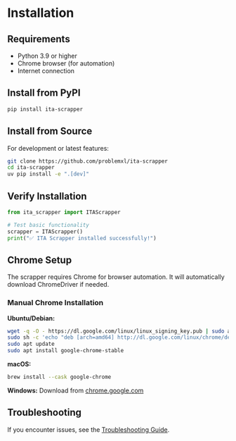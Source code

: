# Installation

## Requirements

- Python 3.9 or higher
- Chrome browser (for automation)
- Internet connection

## Install from PyPI

```bash
pip install ita-scrapper
```

## Install from Source

For development or latest features:

```bash
git clone https://github.com/problemxl/ita-scrapper
cd ita-scrapper
uv pip install -e ".[dev]"
```

## Verify Installation

```python
from ita_scrapper import ITAScrapper

# Test basic functionality
scrapper = ITAScrapper()
print("✅ ITA Scrapper installed successfully!")
```

## Chrome Setup

The scrapper requires Chrome for browser automation. It will automatically download ChromeDriver if needed.

### Manual Chrome Installation

**Ubuntu/Debian:**
```bash
wget -q -O - https://dl.google.com/linux/linux_signing_key.pub | sudo apt-key add -
sudo sh -c 'echo "deb [arch=amd64] http://dl.google.com/linux/chrome/deb/ stable main" >> /etc/apt/sources.list.d/google-chrome.list'
sudo apt update
sudo apt install google-chrome-stable
```

**macOS:**
```bash
brew install --cask google-chrome
```

**Windows:**
Download from [chrome.google.com](https://www.google.com/chrome/)

## Troubleshooting

If you encounter issues, see the [Troubleshooting Guide](../troubleshooting.md).